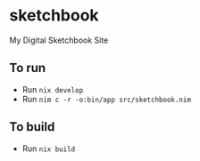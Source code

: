 # sketchbook
My Digital Sketchbook Site

## To run
- Run `nix develop`
- Run `nim c -r -o:bin/app src/sketchbook.nim`
## To build
- Run `nix build`
